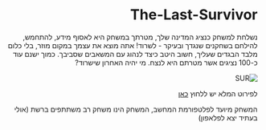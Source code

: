 <div dir='rtl' lang='he'>

# The-Last-Survivor



נשלחת למשחק כנציג המדינה שלך, מטרתך במשחק היא לאסוף מידע, להתחמש, להילחם בשחקנים שנגדך ובעיקר - לשרוד! אתה מוצא את עצמך במקום מוזר, בלי כלום מלבד הבגדים שעליך, חשוב היטב כיצד לנהוג עם המשאבים שסביבך. כמוך ישנם עוד כ-100 נציגים אשר מטרתם היא לנצח. מי יהיה האחרון שישרוד?
  
  ![SUR](https://user-images.githubusercontent.com/20986238/138876079-565b2769-31a7-4712-b4a6-f9f14cc39126.jpg)

  לפירוט המלא יש ללחוץ [כאן](https://github.com/LeveI-Up/The-Last-Survivor/blob/main/formal-elements.md)


המשחק מיועד לפלטפורמת המחשב, המשחק הינו משחק רב משתתפים ברשת (אולי בעתיד יצא לפלאפון)

</div>
